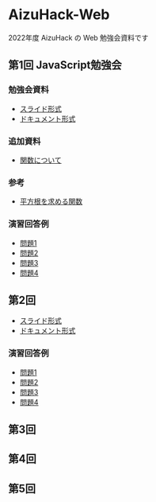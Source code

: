 # AizuHack-Web

2022年度 AizuHack の Web 勉強会資料です

## 第1回 JavaScript勉強会

### 勉強会資料

- [スライド形式](https://hackmd.io/@vUVXjMmXTYu4hcxiNxyH3w/HyQhPHKH9)
- [ドキュメント形式](https://hackmd.io/wOmDxIn2SeigrJmLcO2NyA?both)

### 追加資料

<!-- TODO -->
- [関数について]()

### 参考

- [平方根を求める関数](https://developer.mozilla.org/en-US/docs/Web/JavaScript/Reference/Global_Objects/Math/sqrt)

### 演習回答例

<!-- TODO -->
- [問題1]()
- [問題2]()
- [問題3]()
- [問題4]()

## 第2回

<!-- TODO -->
- [スライド形式]()
- [ドキュメント形式]()

### 演習回答例

<!-- TODO -->
- [問題1]()
- [問題2]()
- [問題3]()
- [問題4]()

## 第3回

## 第4回

## 第5回
